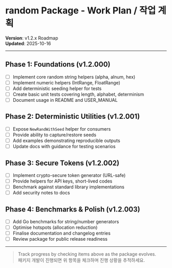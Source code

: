 # random Package - Work Plan / 작업 계획

**Version**: v1.2.x Roadmap  
**Updated**: 2025-10-16

---

## Phase 1: Foundations (v1.2.000)
- [ ] Implement core random string helpers (alpha, alnum, hex)
- [ ] Implement numeric helpers (IntRange, FloatRange)
- [ ] Add deterministic seeding helper for tests
- [ ] Create basic unit tests covering length, alphabet, determinism
- [ ] Document usage in README and USER_MANUAL

## Phase 2: Deterministic Utilities (v1.2.001)
- [ ] Expose `NewRandWithSeed` helper for consumers
- [ ] Provide ability to capture/restore seeds
- [ ] Add examples demonstrating reproducible outputs
- [ ] Update docs with guidance for testing scenarios

## Phase 3: Secure Tokens (v1.2.002)
- [ ] Implement crypto-secure token generator (URL-safe)
- [ ] Provide helpers for API keys, short-lived codes
- [ ] Benchmark against standard library implementations
- [ ] Add security notes to docs

## Phase 4: Benchmarks & Polish (v1.2.003)
- [ ] Add Go benchmarks for string/number generators
- [ ] Optimise hotspots (allocation reduction)
- [ ] Finalise documentation and changelog entries
- [ ] Review package for public release readiness

---

> Track progress by checking items above as the package evolves.  
> 패키지 개발이 진행되면 위 항목을 체크하며 진행 상황을 추적하세요.

